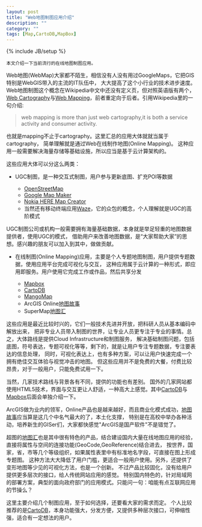 ```yaml
---
layout: post
title: "Web地图制图应用介绍"
description: ""
category: ""
tags: [Map,CartoDB,MapBox]
---
```

{% include JB/setup %}

    本文介绍一下当前流行的在线地图制图应用。

Web地图(WebMap)大家都不陌生，相信没有人没有用过GoogleMaps，它把GIS特别是WebGIS带入的主流的IT队伍中，
大大提高了这个小行业的技术进步速度。Web地图制图这个概念在Wikipedia中文中还没有定义页，但对照英语版有两个，
[Web Cartography][]与[Web Mapping][]，前者重定向于后者。引用Wikipedia里的一句介绍:
> web mapping is more than just web cartography,it is both a service activity and consumer activity.

也就是mapping不止于cartography。这里汇总的应用大体就就当属于cartography，
简单理解就是通过Web在线制作地图(Online Mapping)。
这种应用一般需要解决海量存储等基础设施，所以应当是基于云计算架构的。

这些应用大体可以分这么两类：

* UGC制图，是一种交互式制图，用户参与更新底图、扩充POI等数据

    * [OpenStreetMap][]
    * [Google Map Maker][]
    * [Nokia HERE Map Creator][]
    * 当然还有移动终端应用[Waze][]，它的众包的概念，个人理解就是UGC的高阶模式

UGC制图公司或机构一般需要拥有海量基础数据，本身就是举足轻重的地图数据提供者，使用UGC的模式，
借助用户来改善地图数据，是“大家帮助大家”的思想。感兴趣的朋友可以加入到其中，做做贡献。

* 在线制图(Online Mapping)应用，主要是个人专题地图制图，用户提供专题数据，使用应用平台完成可视化与交互，
这种应用属于云计算的一种形式，即应用即服务。用户使用它完成工作或作品，然后共享分发

    * [Mapbox][]
    * [CartoDB][]
    * [MangoMap][]
    * ArcGIS Online[地图故事][]
    * SuperMap[地图汇][]

这些应用是最近比较时兴的，它们一般技术先进并开放，把科研人员从基本编码中解放出来，
把非专业人员带入制图的世界，让专业人员更专注于专业的事情。总之，大体路线是提供Cloud Infrastructure和制图服务，
解决基础制图问题，包括底图，符号表达，专题可视化等等，剩下的，就是让用户专注专题数据，专注要表达的信息处理，
同时，可视化表达上，也有多种方案，可以让用户快速完成一个拥有绝佳交互体验与视觉冲击的地图。
但这些应用并不是免费的大餐，付费比较昂贵，对于一般用户，只能免费试用一下。

当然，几家技术路线与背景各有不同，提供的功能也有差别。
国外的几家网站都使用HTML5技术，界面与交互更让人舒适，一种高大上感觉。其中[CartoDB][]与[Mapbox][]后面会单独介绍一下。

ArcGIS做为业内的领军，Online产品也是越来越好，而且商业化模式成功，[地图故事][]应当算是这几个中名气最大的了，本土化支撑，
特别是在高校中举办各种活动，培养新生的GISer们，大家都快感觉"ArcGIS是国产软件"不是错觉了。

超图的[地图汇][]也是其中很有特色的产品，结合建设国内大量在线地图应用的经验，
直接将属性与空间的连接功能(GeoCode,GeoReference)结合进去，
按世界，国家，省，市等几个等级组织，如果属性表里中有标准地名字段，可直接在图上形成专题图。
这种方法大大降低了用户门槛，更适合一般用户使用。另外，还提供了变形地图等少见的可视化方法，也是一个创新。
不过产品比较固化，没有给用户提供更多层次的接口，给人传统网站应用的感觉。
特别国内特色的，针对局域网的部署方案，典型的面向政府部门的应用模式。只能问一句：咱能有点互联网应用的节操么？

这里主要介绍几个制图应用，至于如何选择，还要看大家的需求而定。
个人比较推荐的是[CartoDB][]，本身功能强大，分发方便，又提供多种层次接口，可伸缩性强，适合有一定想法的用户。


[OpenStreetMap]:http://www.openstreetmap.org
[Google Map Maker]:https://www.google.com/mapmaker
[Nokia HERE Map Creator]:http://heremaps.cn/mapcreator
[Waze]:https://www.waze.com/editor/
[Mapbox]:https://tiles.mapbox.com/sw897
[CartoDB]:https://sw897.CartoDB.com/dashboard/
[MangoMap]:https://mangomap.com/maps
[地图故事]:http://storymaps.arcgisonline.cn/home/index.html
[地图汇]:http://www.dituhui.com/
[Web Cartography]:http://en.wikipedia.org/wiki/Web_cartography
[Web Mapping]:http://en.wikipedia.org/wiki/Web_mapping
